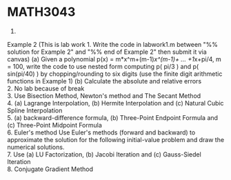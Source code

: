 # MATH3043
1.
Example 2 (This is lab work 1. Write the code in labwork1.m between "%% solution for Example 2" and "%% end of Example 2" then submit it via canvas)
(a) Given a polynomial p(x) = m*x^m+(m-1)*x^(m-1)+ ... +1*x+pi/4, m = 100,
write the code to use nested form computing p( pi/3 ) and p( sin(pi/40) ) by chopping/rounding to six digits (use the finite digit arithmetic functions in Example 1)
(b) Calculate the absolute and relative errors
<br />
2.
No lab because of break
<br />
3.
Use Bisection Method, Newton's method and The Secant Method
<br />
4.
(a) Lagrange Interpolation, (b) Hermite Interpolation and (c) Natural Cubic Spline Interpolation
<br />
5.
(a) backward-difference formula, (b) Three-Point Endpoint Formula and (c) Three-Point Midpoint Formula
<br />
6.
Euler's method
Use Euler's methods (forward and backward) to approximate the solution for the following initial-value problem and draw the numerical solutions.
<br />
7.
Use (a) LU Factorization, (b) Jacobi Iteration and (c) Gauss-Siedel Iteration 
<br />
8.
Conjugate Gradient Method
<br />
